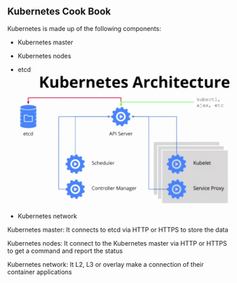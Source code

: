 ## Kubernetes Cook Book 
Kubernetes is made up of the following components:

- Kubernetes master 

- Kubernetes nodes

- etcd
![alt text](https://github.com/Aslamlatheef/Kubernetes/blob/master/Images/kubernetes-architecture.png)
- Kubernetes network

Kubernetes master: It connects to etcd via HTTP or HTTPS to store the data

Kubernetes nodes: It connect to the Kubernetes master via HTTP or HTTPS to get a command and report the status

Kubernetes network: It L2, L3 or overlay make a connection of their container applications
